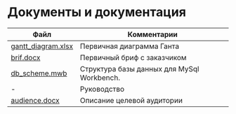 # Документы и документация



| Файл                                     | Комментарии                                |
| ---------------------------------------- | ------------------------------------------ |
| [gantt_diagram.xlsx](gantt_diagram.xlsx) | Первичная диаграмма Ганта                  |
| [brif.docx](brif.docx)                   | Первичный бриф с заказчиком                |
| [db_scheme.mwb](db_scheme.mwb)           | Структура базы данных для MySql Workbench. |
| -                                        | Руководство                                |
| [audience.docx](audience.docx)           | Описание целевой аудитории                 |